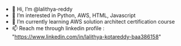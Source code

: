- 👋 Hi, I’m @lalithya-reddy
- 👀 I’m interested in Python, AWS, HTML, Javascript
- 🌱 I’m currently learning AWS solution architect certification course
- 📫 Reach me through linkedin profile : "https://www.linkedin.com/in/lalithya-kotareddy-baa386158"

<!---
lalithya-reddy/lalithya-reddy is a ✨ special ✨ repository because its `README.md` (this file) appears on your GitHub profile.
You can click the Preview link to take a look at your changes.
--->
